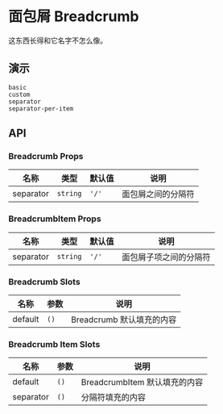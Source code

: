 # 面包屑 Breadcrumb

这东西长得和它名字不怎么像。

## 演示

```demo
basic
custom
separator
separator-per-item
```

## API

### Breadcrumb Props

| 名称      | 类型     | 默认值 | 说明               |
| --------- | -------- | ------ | ------------------ |
| separator | `string` | `'/'`  | 面包屑之间的分隔符 |

### BreadcrumbItem Props

| 名称      | 类型     | 默认值 | 说明                   |
| --------- | -------- | ------ | ---------------------- |
| separator | `string` | `'/'`  | 面包屑子项之间的分隔符 |

### Breadcrumb Slots

| 名称    | 参数 | 说明                      |
| ------- | ---- | ------------------------- |
| default | `()` | Breadcrumb 默认填充的内容 |

### Breadcrumb Item Slots

| 名称      | 参数 | 说明                          |
| --------- | ---- | ----------------------------- |
| default   | `()` | BreadcrumbItem 默认填充的内容 |
| separator | `()` | 分隔符填充的内容              |
